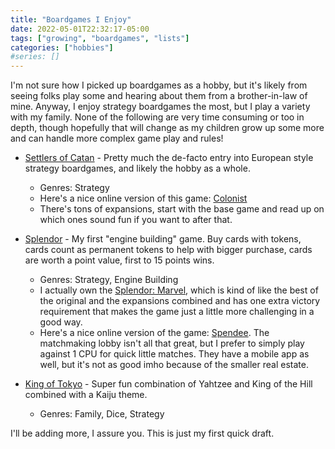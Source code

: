 ```yaml
---
title: "Boardgames I Enjoy"
date: 2022-05-01T22:32:17-05:00
tags: ["growing", "boardgames", "lists"]
categories: ["hobbies"]
#series: []
---
```

I'm not sure how I picked up boardgames as a hobby, but it's likely from seeing folks play some and hearing about them from a brother-in-law of mine. Anyway, I enjoy strategy boardgames the most, but I play a variety with my family. None of the following are very time consuming or too in depth, though hopefully that will change as my children grow up some more and can handle more complex game play and rules!

* [Settlers of Catan](https://boardgamegeek.com/boardgame/13/catan) - Pretty much the de-facto entry into European style strategy boardgames, and likely the hobby as a whole.
  * Genres: Strategy
  * Here's a nice online version of this game: [Colonist](https://www.colonist.io)
  * There's tons of expansions, start with the base game and read up on which ones sound fun if you want to after that.

* [Splendor](https://boardgamegeek.com/boardgame/148228/splendor) - My first "engine building" game. Buy cards with tokens, cards count as permanent tokens to help with bigger purchase, cards are worth a point value, first to 15 points wins.
  * Genres: Strategy, Engine Building
  * I actually own the [Splendor: Marvel](https://boardgamegeek.com/boardgame/293296/splendor-marvel), which is kind of like the best of the original and the expansions combined and has one extra victory requirement that makes the game just a little more challenging in a good way.
  * Here's a nice online version of the game: [Spendee](https://spendee.mattle.online/welcome). The matchmaking lobby isn't all that great, but I prefer to simply play against 1 CPU for quick little matches. They have a mobile app as well, but it's not as good imho because of the smaller real estate.

* [King of Tokyo](https://boardgamegeek.com/boardgame/70323/king-tokyo) - Super fun combination of Yahtzee and King of the Hill combined with a Kaiju theme.
  * Genres: Family, Dice, Strategy


I'll be adding more, I assure you. This is just my first quick draft.



